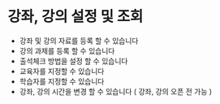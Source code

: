 # 강좌, 강의 설정 및 조회

* 강좌 및 강의 자료를 등록 할 수 있습니다
* 강의 과제를 등록 할 수 있습니다
* 출석체크 방법을 설정 할 수 있습니다 &#x20;
* 교육자를 지정할 수 있습니다
* 학습자를 지정할 수 있습니다&#x20;
* 강좌, 강의 시간을 변경 할 수 있습니다 ( 강좌, 강의 오픈 전 가능 )

